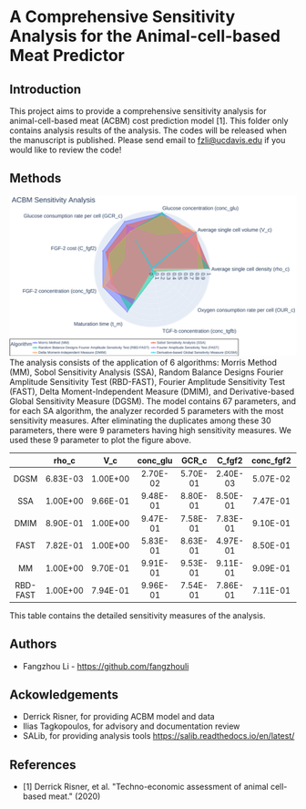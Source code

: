 # A Comprehensive Sensitivity Analysis for the Animal-cell-based Meat Predictor

## Introduction

This project aims to provide a comprehensive sensitivity analysis for animal-cell-based meat (ACBM) cost prediction model [1]. This folder only contains analysis results of the analysis. The codes will be released when the manuscript is published. Please send email to fzli@ucdavis.edu if you would like to review the code!

## Methods

![fig](/2020_Artificial_Meat/fig/spiderplot.png)
The analysis consists of the application of 6 algorithms: Morris Method (MM), Sobol Sensitivity Analysis (SSA), Random Balance Designs Fourier Amplitude Sensitivity Test (RBD-FAST), Fourier Amplitude Sensitivity Test (FAST), Delta Moment-Independent Measure (DMIM), and Derivative-based Global Sensitivity Measure (DGSM). The model contains 67 parameters, and for each SA algorithm, the analyzer recorded 5 parameters with the most sensitivity measures. After eliminating the duplicates among these 30 parameters, there were 9 parameters having high sensitivity measures. We used these 9 parameter to plot the figure above.

|          | rho_c    | V_c      | conc_glu | GCR_c    | C_fgf2   | conc_fgf2 | t_m      | conc_tgfb | OUR_c    |
| :-: | :-: | :-: | :-: | :-: | :-: | :-: | :-: | :-: | :-: |
| DGSM     | 6.83E-03 | 1.00E+00 | 2.70E-02 | 5.70E-01 | 2.40E-03 | 5.07E-02  | 8.03E-03 | 4.93E-02  | 8.68E-02 |
| SSA      | 1.00E+00 | 9.66E-01 | 9.48E-01 | 8.80E-01 | 8.50E-01 | 7.47E-01  | 6.95E-01 | 2.16E-03  | 1.69E-03 |
| DMIM     | 8.90E-01 | 1.00E+00 | 9.47E-01 | 7.58E-01 | 7.83E-01 | 9.10E-01  | 5.98E-01 | 1.37E-02  | 5.13E-02 |
| FAST     | 7.82E-01 | 1.00E+00 | 5.83E-01 | 8.63E-01 | 4.97E-01 | 8.50E-01  | 6.94E-01 | 1.59E-04  | 1.93E-06 |
| MM       | 1.00E+00 | 9.70E-01 | 9.91E-01 | 9.53E-01 | 9.11E-01 | 9.09E-01  | 8.62E-01 | 1.44E-02  | 1.22E-08 |
| RBD-FAST | 1.00E+00 | 7.94E-01 | 9.96E-01 | 7.54E-01 | 7.86E-01 | 7.11E-01  | 8.22E-01 | 1.39E-01  | 7.48E-02 |
This table contains the detailed sensitivity measures of the analysis.

## Authors

- Fangzhou Li - https://github.com/fangzhouli

## Ackowledgements

- Derrick Risner, for providing ACBM model and data
- Ilias Tagkopoulos, for advisory and documentation review
- SALib, for providing analysis tools https://salib.readthedocs.io/en/latest/

## References

- [1] Derrick Risner, et al. "Techno-economic assessment of animal cell-based meat." (2020)
